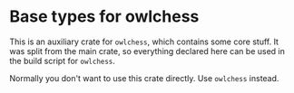 # Base types for owlchess

This is an auxiliary crate for `owlchess`, which contains some core stuff. It was split from the main crate,
so everything declared here can be used in the build script for `owlchess`.

Normally you don't want to use this crate directly. Use `owlchess` instead.

